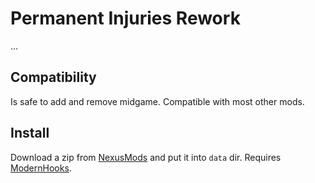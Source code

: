 # Permanent Injuries Rework

...

## Compatibility

Is safe to add and remove midgame. Compatible with most other mods.


## Install

Download a zip from [NexusMods][] and put it into `data` dir. Requires [ModernHooks][].


[NexusMods]: https://www.nexusmods.com/battlebrothers/mods/...
[ModernHooks]: https://www.nexusmods.com/battlebrothers/mods/685
[modhooks]: https://www.nexusmods.com/battlebrothers/mods/42
[stdlib]: https://www.nexusmods.com/battlebrothers/mods/676

[old]: https://www.nexusmods.com/battlebrothers/mods/32
[autopilot]: https://www.nexusmods.com/battlebrothers/mods/675
